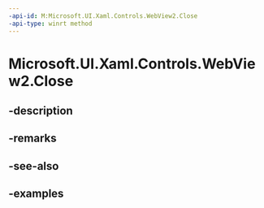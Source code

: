 ```yaml
---
-api-id: M:Microsoft.UI.Xaml.Controls.WebView2.Close
-api-type: winrt method
---
```


# Microsoft.UI.Xaml.Controls.WebView2.Close

<!--
public void Close ();
-->


## -description

## -remarks

## -see-also

## -examples



